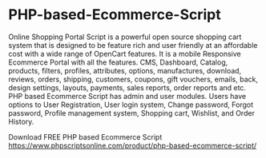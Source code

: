 # PHP-based-Ecommerce-Script
Online Shopping Portal Script is a powerful open source shopping cart system that is designed to be feature rich and user friendly at an affordable cost with a wide range of OpenCart features. It is a mobile Responsive Ecommerce Portal with all the features. CMS, Dashboard, Catalog, products, filters, profiles, attributes, options, manufactures, download, reviews, orders, shipping, customers, coupons, gift vouchers, emails, back, design settings, layouts, payments, sales reports, order reports and etc. PHP based Ecommerce Script has admin and user modules. Users have options to User Registration, User login system, Change password, Forgot password, Profile management system, Shopping cart, Wishlist, and Order History.

Download FREE PHP based Ecommerce Script
https://www.phpscriptsonline.com/product/php-based-ecommerce-script/
